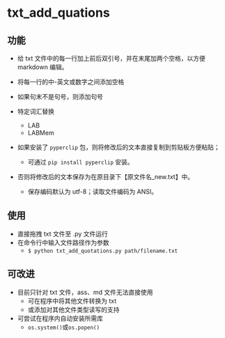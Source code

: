 # txt_add_quations

## 功能
- 给 txt 文件中的每一行加上前后双引号，并在末尾加两个空格，以方便 markdown 编辑。
- 将每一行的中-英文或数字之间添加空格
- 如果句末不是句号，则添加句号
- 特定词汇替换
    - LAB
    - LABMem

- 如果安装了 `pyperclip` 包，则将修改后的文本直接复制到剪贴板方便粘贴；
  - 可通过 `pip install pyperclip` 安装。
- 否则将修改后的文本保存为在原目录下【原文件名_new.txt】中。
  - 保存编码默认为 utf-8；读取文件编码为 ANSI。

## 使用
- 直接拖拽 txt 文件至 .py 文件运行
- 在命令行中输入文件路径作为参数
  - `$ python txt_add_quotations.py path/filename.txt`

## 可改进
- 目前只针对 txt 文件，ass、md 文件无法直接使用
  - 可在程序中将其他文件转换为 txt
  - 或添加对其他文件类型读写的支持
- 可尝试在程序内自动安装所需库
  - `os.system()`或`os.popen()`

